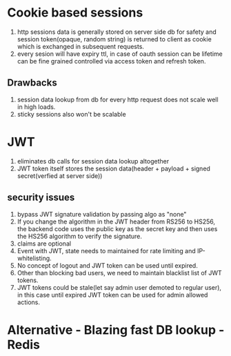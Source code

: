 # Cookie based sessions
1. http sessions data is generally stored on server side db for safety and
session token(opaque, random string) is returned to client as cookie which is exchanged in subsequent requests.
2. every sesion will have expiry ttl, in case of oauth session can be lifetime can be fine grained controlled via access token and refresh token.

## Drawbacks
1. session data lookup from db for every http request does not scale well in high loads.
2. sticky sessions also won't be scalable

# JWT
1. eliminates db calls for session data lookup altogether
2. JWT token itself stores the session data(header + payload + signed secret(verfied at server side))

## security issues
1. bypass JWT signature validation by passing algo as "none"
2.  If you change the algorithm in the JWT header from RS256 to HS256, the backend code uses
the public key as the secret key and then uses the HS256 algorithm to verify the signature.
3. claims are optional
4. Event with JWT, state needs to maintained for rate limiting and IP-whitelisting.
5. No concept of logout and JWT token can be used until expired.
6. Other than blocking bad users, we need to maintain blacklist list of JWT tokens.
7. JWT tokens could be stale(let say admin user demoted to regular user), in this case until expired JWT token can be used for admin allowed actions.

# Alternative - Blazing fast DB lookup - Redis
